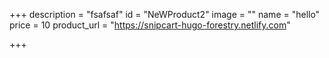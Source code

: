 +++
description = "fsafsaf"
id = "NeWProduct2"
image = ""
name = "hello"
price = 10
product_url = "https://snipcart-hugo-forestry.netlify.com"

+++
